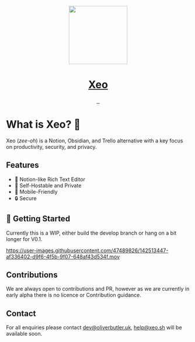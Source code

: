 <p align="center">
  <a href="https://xeo.sh">
    <img src="https://avatars.githubusercontent.com/u/84088102?s=200&v=4" height="160">
    <h1 align="center">Xeo</h1>
  </a>
</p>

<p align="center">
   <a href="">
    <img alt="" src="https://img.shields.io/github/issues/xeo-labs/xeo?style=for-the-badge&labelColor=000000">
  </a>
   <a href="">
    <img alt="" src="https://img.shields.io/github/stars/xeo-labs/xeo?style=for-the-badge&labelColor=000000">
  </a>
  <a href="">
    <img alt="" src="https://img.shields.io/github/forks/xeo-labs/xeo?style=for-the-badge&labelColor=000000">
  </a>
</p>

# What is Xeo? 🚀

Xeo (_zee-oh_) is a Notion, Obsidian, and Trello alternative with a key focus on productivity, security, and privacy.

## Features

- 📝 Notion-like Rich Text Editor
- 🏡 Self-Hostable and Private
- 📱 Mobile-Friendly
- 🔒 Secure

## 🚀 Getting Started

Currently this is a WIP, either build the develop branch or hang on a bit longer for V0.1.


https://user-images.githubusercontent.com/47489826/142513447-af336402-d9f6-4f5b-9f07-648af43d534f.mov


## Contributions

We are always open to contributions and PR, however as we are currently in early alpha there is no licence or Contribution guidance.

## Contact

For all enquiries please contact dev@oliverbutler.uk, help@xeo.sh will be available soon.

